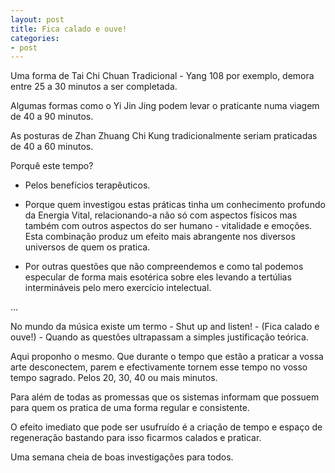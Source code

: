 ```yaml
---
layout: post
title: Fica calado e ouve!
categories:
- post
---
```


Uma forma de Tai Chi Chuan Tradicional - Yang 108 por exemplo, demora
entre 25 a 30 minutos a ser completada.

Algumas formas como o Yi Jin Jing podem levar o praticante numa viagem de 40
a 90 minutos.

As posturas de Zhan Zhuang Chi Kung tradicionalmente seriam praticadas de
40 a 60 minutos.

Porquê este tempo?

+ Pelos benefícios terapêuticos.

+ Porque quem investigou estas práticas tinha um conhecimento profundo da
  Energia Vital, relacionando-a não só com aspectos físicos mas também com
  outros aspectos do ser humano - vitalidade e emoções. Esta combinação
  produz um efeito mais abrangente nos diversos universos de quem os
  pratica. 

+ Por outras questões que não compreendemos e como tal podemos especular
de forma mais esotérica sobre eles levando a tertúlias intermináveis pelo
mero exercício intelectual. 

...

No mundo da música existe um termo - Shut up and listen! - (Fica calado
e ouve!) - Quando as questões ultrapassam a simples justificação teórica.

Aqui proponho o mesmo. Que durante o tempo que estão a praticar a vossa
arte desconectem, parem e efectivamente tornem esse tempo no vosso tempo
sagrado. Pelos 20, 30, 40 ou mais minutos. 

Para além de todas as promessas que os sistemas informam que possuem para
quem os pratica de uma forma regular e consistente. 

O efeito imediato que pode ser usufruído é a criação de tempo e espaço de
regeneração bastando para isso ficarmos calados e praticar.

Uma semana cheia de boas investigações para todos. 
